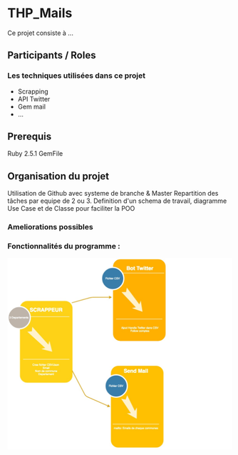 # THP_Mails
  Ce projet consiste à ...

## Participants / Roles
  

### Les techniques utilisées dans ce projet

* Scrapping
* API Twitter
* Gem mail
* ...

## Prerequis

  Ruby 2.5.1
  GemFile
  
## Organisation du projet
  
  Utilisation de Github avec systeme de branche & Master
  Repartition des tâches par equipe de 2 ou 3.
  Definition d'un schema de travail, diagramme Use Case et de Classe pour faciliter la POO
  
  
### Ameliorations possibles


### Fonctionnalités du programme :
![alt text](https://github.com/ratsimisampy/TheHackingProject/blob/master/Semaine3/jeudi/SendMailProject/SendMailSoft.jpg)
